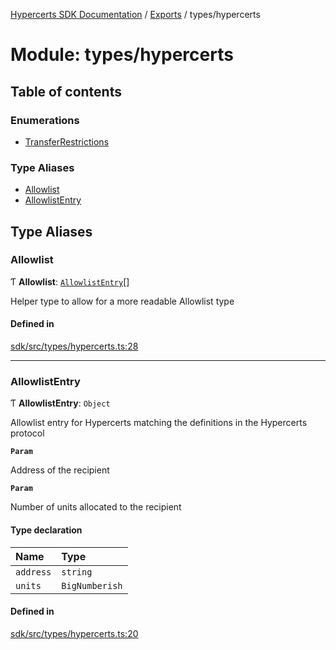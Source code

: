 [Hypercerts SDK Documentation](../README.md) / [Exports](../modules.md) / types/hypercerts

# Module: types/hypercerts

## Table of contents

### Enumerations

- [TransferRestrictions](../enums/types_hypercerts.TransferRestrictions.md)

### Type Aliases

- [Allowlist](types_hypercerts.md#allowlist)
- [AllowlistEntry](types_hypercerts.md#allowlistentry)

## Type Aliases

### Allowlist

Ƭ **Allowlist**: [`AllowlistEntry`](types_hypercerts.md#allowlistentry)[]

Helper type to allow for a more readable Allowlist type

#### Defined in

[sdk/src/types/hypercerts.ts:28](https://github.com/Network-Goods/hypercerts/blob/4e6c302/sdk/src/types/hypercerts.ts#L28)

---

### AllowlistEntry

Ƭ **AllowlistEntry**: `Object`

Allowlist entry for Hypercerts matching the definitions in the Hypercerts protocol

**`Param`**

Address of the recipient

**`Param`**

Number of units allocated to the recipient

#### Type declaration

| Name      | Type           |
| :-------- | :------------- |
| `address` | `string`       |
| `units`   | `BigNumberish` |

#### Defined in

[sdk/src/types/hypercerts.ts:20](https://github.com/Network-Goods/hypercerts/blob/4e6c302/sdk/src/types/hypercerts.ts#L20)
